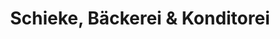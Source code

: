 ---
title: "Schieke, Bäckerei & Konditorei"
url: /dessau-rosslau/schieke-baeckerei-und-konditorei/
shop: Bäckerei
---